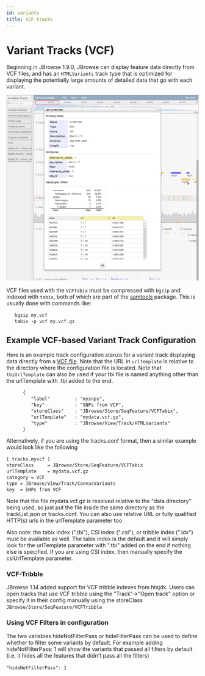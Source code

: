 ```yaml
---
id: variants
title: VCF tracks
---
```

# Variant Tracks (VCF)

Beginning in JBrowse 1.9.0, JBrowse can display feature data directly from VCF files, and has an `HTMLVariants` track type that is optimized for displaying the potentially large amounts of detailed data that go with each variant.

![800px|center|thumb|Variant details display, showing a genotypes summary and sortable table of 1094 genotypes.](assets/config/JBrowse_variant_details.png)

VCF files used with the `VCFTabix` must be compressed with `bgzip` and indexed with `tabix`, both of which are part of the [samtools](http://samtools.sourceforge.net/) package. This is usually done with commands like:
```
   bgzip my.vcf
   tabix -p vcf my.vcf.gz
```

## Example VCF-based Variant Track Configuration

Here is an example track configuration stanza for a variant track displaying data directly from a [VCF file](http://www.1000genomes.org/wiki/Analysis/Variant%20Call%20Format/vcf-variant-call-format-version-41). Note that the URL in `urlTemplate` is relative to the directory where the configuration file is located. Note that `tbiUrlTemplate` can also be used if your tbi file is named anything other than the urlTemplate with .tbi added to the end.

~~~~ {.javascript}
      {
         "label"         : "mysnps",
         "key"           : "SNPs from VCF",
         "storeClass"    : "JBrowse/Store/SeqFeature/VCFTabix",
         "urlTemplate"   : "mydata.vcf.gz",
         "type"          : "JBrowse/View/Track/HTMLVariants"
      }
~~~~

Alternatively, if you are using the tracks.conf format, then a similar example would look like the following

    [ tracks.myvcf ]
    storeClass     = JBrowse/Store/SeqFeature/VCFTabix
    urlTemplate    = mydata.vcf.gz
    category = VCF
    type = JBrowse/View/Track/CanvasVariants
    key  = SNPs from VCF

Note that the file mydata.vcf.gz is resolved relative to the "data directory" being used, so just put the file inside the same directory as the trackList.json or tracks.conf. You can also use relative URL or fully qualified HTTP(s) urls in the urlTemplate parameter too

Also note: the tabix index (".tbi"), CSI index (".csi"), or tribble index (".idx") must be available as well. The tabix index is the default and it will simply look for the urlTemplate parameter with ".tbi" added on the end if nothing else is specified. If you are using CSI index, then manually specify the csiUrlTemplate parameter.

### VCF-Tribble

JBrowse 1.14 added support for VCF tribble indexes from htsjdk. Users can open tracks that use VCF tribble using the "Track"->"Open track" option or specify it in their config manually using the storeClass `JBrowse/Store/SeqFeature/VCFTribble`



### Using VCF Filters in configuration

The two variables hideNotFilterPass or hideFilterPass can be used to define whether to filter some variants by default. For example adding hideNotFilterPass: 1 will show the variants that passed all filters by default (i.e. it hides all the features that didn't pass all the filters)

`"hideNotFilterPass": 1`


